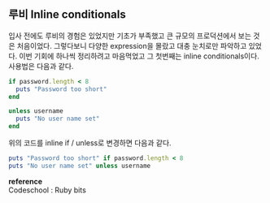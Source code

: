 ## 루비 Inline conditionals

입사 전에도 루비의 경험은 있었지만 기초가 부족했고 큰 규모의 프로덕션에서 보는 것은 처음이었다. 그렇다보니 다양한 expression을 몰랐고 대충 눈치로만 파악하고 있었다. 이번 기회에 하나씩 정리하려고 마음먹었고 그 첫번째는 inline conditionals이다. 사용법은 다음과 같다.

```ruby
if password.length < 8
  puts "Password too short"
end

unless username
  puts "No user name set"
end
```

위의 코드를 inline if / unless로 변경하면 다음과 같다.

```ruby
puts "Password too short" if password.length < 8
puts "No user name set" unless username
```

**reference**<br>
Codeschool : Ruby bits 
